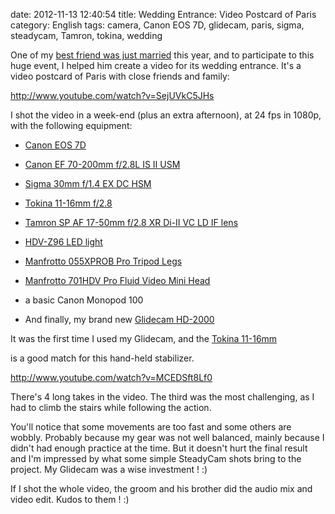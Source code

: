 date: 2012-11-13 12:40:54
title: Wedding Entrance: Video Postcard of Paris
category: English
tags: camera, Canon EOS 7D, glidecam, paris, sigma, steadycam, Tamron, tokina, wedding

One of my [best friend was just married](http://www.melaniethomas2012.com) this year, and to participate to this huge event, I helped him create a video for its wedding entrance. It's a video postcard of Paris with close friends and family:

http://www.youtube.com/watch?v=SejUVkC5JHs

I shot the video in a week-end (plus an extra afternoon), at 24 fps in 1080p, with the following equipment:

  * [Canon EOS 7D](http://amzn.com/B002NEGTTW/?tag=kevideld-20)



  * [Canon EF 70-200mm f/2.8L IS II USM](http://amzn.com/B0033PRWSW/?tag=kevideld-20)



  * [Sigma 30mm f/1.4 EX DC HSM](http://amzn.com/B0007U0GZM/?tag=kevideld-20)



  * [Tokina 11-16mm f/2.8](http://amzn.com/B0014Z3XMC/?tag=kevideld-20)



  * [Tamron SP AF 17-50mm f/2.8 XR Di-II VC LD IF lens](http://amzn.com/B002LVUIXA/?tag=kevideld-20)



  * [HDV-Z96 LED light](http://amzn.com/B003UCGDSS/?tag=kevideld-20)



  * [Manfrotto 055XPROB Pro Tripod Legs](http://amzn.com/B000UMX7FI/?tag=kevideld-20)



  * [Manfrotto 701HDV Pro Fluid Video Mini Head](http://amzn.com/B001AT314M/?tag=kevideld-20)



  * a basic Canon Monopod 100

  * And finally, my brand new [Glidecam HD-2000](http://amzn.com/B0020LB0MO/?tag=kevideld-20)



It was the first time I used my Glidecam, and the [Tokina 11-16mm](http://amzn.com/B0014Z3XMC/?tag=kevideld-20)

 is a good match for this hand-held stabilizer.

http://www.youtube.com/watch?v=MCEDSft8Lf0

There's 4 long takes in the video. The third was the most challenging, as I had to climb the stairs while following the action.

You'll notice that some movements are too fast and some others are wobbly. Probably because my gear was not well balanced, mainly because I didn't had enough practice at the time. But it doesn't hurt the final result and I'm impressed by what some simple SteadyCam shots bring to the project. My Glidecam was a wise investment ! :)

If I shot the whole video, the groom and his brother did the audio mix and video edit. Kudos to them ! :)
